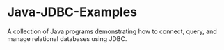 # Java-JDBC-Examples
A collection of Java programs demonstrating how to connect, query, and manage relational databases using JDBC.

